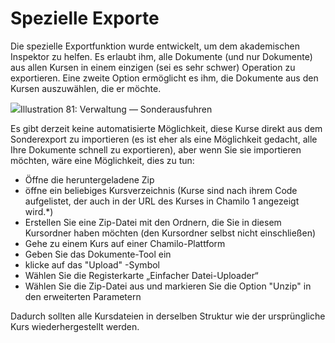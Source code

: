 # Spezielle Exporte

Die spezielle Exportfunktion wurde entwickelt, um dem akademischen Inspektor zu helfen. Es erlaubt ihm, alle Dokumente \(und nur Dokumente\) aus allen Kursen in einem einzigen \(sei es sehr schwer\) Operation zu exportieren. Eine zweite Option ermöglicht es ihm, die Dokumente aus den Kursen auszuwählen, die er möchte.

![](../../.gitbook/assets/export-speciaux%20%283%29.png)Illustration 81: Verwaltung — Sonderausfuhren

Es gibt derzeit keine automatisierte Möglichkeit, diese Kurse direkt aus dem Sonderexport zu importieren \(es ist eher als eine Möglichkeit gedacht, alle Ihre Dokumente schnell zu exportieren\), aber wenn Sie sie importieren möchten, wäre eine Möglichkeit, dies zu tun:

* Öffne die heruntergeladene Zip
* öffne ein beliebiges Kursverzeichnis \(Kurse sind nach ihrem Code aufgelistet, der auch in der URL des Kurses in Chamilo 1 angezeigt wird.\*)
* Erstellen Sie eine Zip-Datei mit den Ordnern, die Sie in diesem Kursordner haben möchten \(den Kursordner selbst nicht einschließen\)
* Gehe zu einem Kurs auf einer Chamilo-Plattform
* Geben Sie das Dokumente-Tool ein
* klicke auf das "Upload" -Symbol
* Wählen Sie die Registerkarte „Einfacher Datei-Uploader“
* Wählen Sie die Zip-Datei aus und markieren Sie die Option "Unzip" in den erweiterten Parametern

Dadurch sollten alle Kursdateien in derselben Struktur wie der ursprüngliche Kurs wiederhergestellt werden.